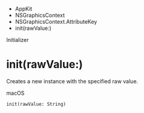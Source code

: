 

- AppKit
- NSGraphicsContext
- NSGraphicsContext.AttributeKey
-  init(rawValue:) 

Initializer

# init(rawValue:)

Creates a new instance with the specified raw value.

macOS

``` source
init(rawValue: String)
```

